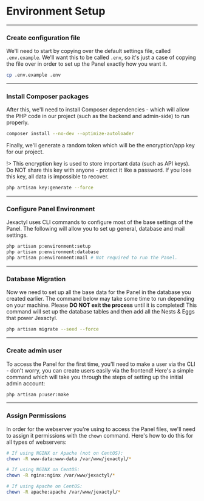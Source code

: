 # Environment Setup

***

### Create configuration file
We'll need to start by copying over the default settings file, called `.env.example`. We'll want
this to be called `.env`, so it's just a case of copying the file over in order to set up the Panel
exactly how you want it.

```bash
cp .env.example .env
```

***

### Install Composer packages
After this, we'll need to install Composer dependencies - which will allow the PHP code in our project
(such as the backend and admin-side) to run properly.

```bash
composer install --no-dev --optimize-autoloader
```

Finally, we'll generate a random token which will be the encryption/app key for our project.

!> This encryption key is used to store important data (such as API keys).
Do NOT share this key with anyone - protect it like a password.
If you lose this key, all data is impossible to recover.

```bash
php artisan key:generate --force
```

***

### Configure Panel Environment
Jexactyl uses CLI commands to configure most of the base settings of the Panel.
The following will allow you to set up general, database and mail settings.

```bash
php artisan p:environment:setup
php artisan p:environment:database
php artisan p:environment:mail # Not required to run the Panel.
```

***

### Database Migration
Now we need to set up all the base data for the Panel in the database you created earlier. The command below may take some time to run depending on your machine. Please **DO NOT exit the process** until it is completed! This command will set up the database tables and then add all the Nests & Eggs that power Jexactyl.

```bash
php artisan migrate --seed --force
```

***

### Create admin user
To access the Panel for the first time, you'll need to make a user via the CLI - don't worry, you can 
create users easily via the frontend! Here's a simple command which will take you through the steps of
setting up the initial admin account:
```bash
php artisan p:user:make
```

***

### Assign Permissions
In order for the webserver you're using to access the Panel files, we'll need to assign it permissions
with the `chown` command. Here's how to do this for all types of webservers:
```bash
# If using NGINX or Apache (not on CentOS):
chown -R www-data:www-data /var/www/jexactyl/*

# If using NGINX on CentOS:
chown -R nginx:nginx /var/www/jexactyl/*

# If using Apache on CentOS:
chown -R apache:apache /var/www/jexactyl/*
```